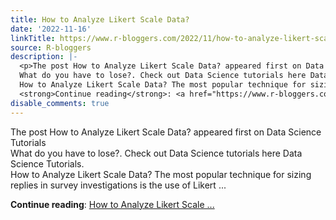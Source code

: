 ```yaml
---
title: How to Analyze Likert Scale Data?
date: '2022-11-16'
linkTitle: https://www.r-bloggers.com/2022/11/how-to-analyze-likert-scale-data/
source: R-bloggers
description: |-
  <p>The post How to Analyze Likert Scale Data? appeared first on Data Science Tutorials<br />
  What do you have to lose?. Check out Data Science tutorials here Data Science Tutorials.<br />
  How to Analyze Likert Scale Data? The most popular technique for sizing replies in survey investigations is the use of Likert ...</p>
  <strong>Continue reading</strong>: <a href="https://www.r-bloggers.com/2022/11/how-to-analyze-likert-scale-data/">How to Analyze Likert Scale ...
disable_comments: true
---
```

<p>The post How to Analyze Likert Scale Data? appeared first on Data Science Tutorials<br />
What do you have to lose?. Check out Data Science tutorials here Data Science Tutorials.<br />
How to Analyze Likert Scale Data? The most popular technique for sizing replies in survey investigations is the use of Likert ...</p>
<strong>Continue reading</strong>: <a href="https://www.r-bloggers.com/2022/11/how-to-analyze-likert-scale-data/">How to Analyze Likert Scale ...